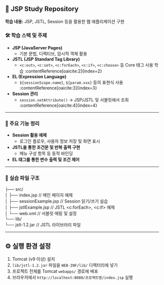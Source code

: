 ## 📘 JSP Study Repository

**학습 내용:** JSP, JSTL, Session 등을 활용한 웹 애플리케이션 구현

### 🛠️ 학습 스택 및 주제

- **JSP (JavaServer Pages)**  
  - 기본 문법, 디렉티브, 암시적 객체 활용  
- **JSTL (JSP Standard Tag Library)**  
  - `<c:out>`, `<c:set>`, `<c:forEach>`, `<c:if>`, `<c:choose>` 등 Core 태그 사용 학습 :contentReference[oaicite:2]{index=2}  
- **EL (Expression Language)**  
  - `${sessionScope.name}`, `${param.xxx}` 등의 표현식 사용 :contentReference[oaicite:3]{index=3}  
- **Session 관리**  
  - `session.setAttribute()` → JSP/JSTL 및 서블릿에서 조회 :contentReference[oaicite:4]{index=4}

---

### 🧩 주요 기능 정리

- **Session 활용 예제**  
  - 로그인 플로우, 사용자 정보 저장 및 화면 표시
- **JSTL을 통한 조건문 및 반복 출력 구현**  
  - 메뉴 구성 항목 등 동적 바인딩
- **EL 태그를 통한 변수 출력 및 조건 제어**  

---

### 📝 실습 파일 구조  

├── src/  
│ ├── index.jsp // 메인 페이지 예제   
│ ├── sessionExample.jsp // Session 읽기/쓰기 실습   
│ ├── jstlExample.jsp // JSTL <c:forEach>, <c:if> 예제   
│ └── web.xml // 서블릿 매핑 및 설정   
└── lib/   
└── jstl-1.2.jar // JSTL 라이브러리 파일  
  
---


## ⚙️ 실행 환경 설정

1. Tomcat (v9 이상) 설치  
2. `lib/jstl-1.2.jar` 파일을 `WEB-INF/lib/` 디렉터리에 넣기  
3. 프로젝트 전체를 Tomcat `webapps/` 경로에 배포  
4. 브라우저에서 `http://localhost:8080/프로젝트명/index.jsp` 실행
